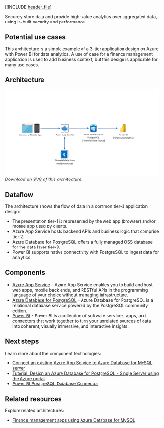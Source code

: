 [!INCLUDE [header_file](../../../includes/sol-idea-header.md)]

Securely store data and provide high-value analytics over aggregated data, using in-built security and performance.

## Potential use cases

This architecture is a simple example of a 3-tier application design on Azure with Power BI for data analytics. A use of case for a finance management application is used to add business context, but this design is applicable for many use cases.

## Architecture

![Architecture Diagram](../media/finance-management-apps-using-azure-database-for-postgresql.png)
*Download an [SVG](../media/finance-management-apps-using-azure-database-for-postgresql.svg) of this architecture.*

## Dataflow

The architecture shows the flow of data in a common tier-3 application design: 

* The presentation tier-1 is represented by the web app (browser) and/or mobile app used by clients. 
* Azure App Service hosts backend APIs and business logic that comprise tier-2. 
* Azure Database for PostgreSQL offers a fully managed OSS database for the data layer tier-3.
* Power BI supports native connectivity with PostgreSQL to ingest data for analytics.

## Components

- [Azure App Service](/azure/app-service) - Azure App Service enables you to build and host web apps, mobile back ends, and RESTful APIs in the programming language of your choice without managing infrastructure.
- [Azure Database for PostgreSQL](/azure/postgresql) - Azure Database for PostgreSQL is a relational database service powered by the PostgreSQL community edition.
- [Power BI](/power-bi/fundamentals) - Power BI is a collection of software services, apps, and connectors that work together to turn your unrelated sources of data into coherent, visually immersive, and interactive insights.

## Next steps

Learn more about the component technologies:

- [Connect an existing Azure App Service to Azure Database for MySQL server](/azure/mysql/howto-connect-webapp)
- [Tutorial: Design an Azure Database for PostgreSQL - Single Server using the Azure portal](/azure/postgresql/tutorial-design-database-using-azure-portal)
- [Power BI PostgreSQL Database Connector](/power-query/connectors/postgresql)

## Related resources

Explore related architectures:

- [Finance management apps using Azure Database for MySQL](/azure/architecture/solution-ideas/articles/finance-management-apps-using-azure-database-for-mysql)
